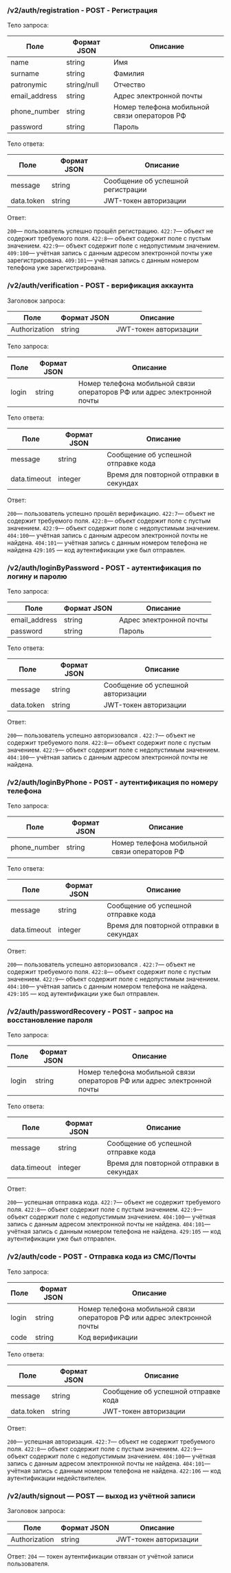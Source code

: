 ### /v2/auth/registration - POST - Регистрация

Тело запроса:

| Поле            | Формат JSON | Описание                                                          |
|-|-|-|
| name            | string      | Имя                                                               |
| surname         | string      | Фамилия                                                           |
| patronymic      | string/null | Отчество                                                          |
| email_address   | string      | Адрес электронной почты                                           |
| phone_number    | string      | Номер телефона мобильной связи операторов РФ                      |
| password        | string      | Пароль                                                            |

Тело ответа:

| Поле            | Формат JSON| Описание                                                           |
|-|-|-|
| message         | string     | Сообщение об успешной регистрации                                  |
| data.token      | string     | JWT-токен авторизации                                              |
Ответ:

`200`— пользователь успешно прошёл регистрацию.
`422:7`— объект не содержит требуемого поля.
`422:8`— объект содержит поле с пустым значением.
`422:9`— объект содержит поле с недопустимым значением.
`409:100`— учётная запись с данным адресом электронной почты уже зарегистрирована.
`409:101`— учётная запись с данным номером телефона уже зарегистрирована.


### /v2/auth/verification - POST - верификация аккаунта
Заголовок запроса:

| Поле            | Формат JSON| Описание                                                           |
|-|-|-|
| Authorization     | string     | JWT-токен авторизации|

Тело запроса:

| Поле    | Формат JSON | Описание                                                                  |
|-|-|-|
| login   | string      | Номер телефона мобильной связи операторов РФ или адрес электронной почты  |

Тело ответа:

| Поле            | Формат JSON| Описание                                                           |
|-|-|-|
| message         | string     | Сообщение об успешной отправке кода                                |
| data.timeout    | integer    | Время для повторной отправки в секундах                           |

Ответ:

`200`— пользователь успешно прошёл верификацию.
`422:7`— объект не содержит требуемого поля.
`422:8`— объект содержит поле с пустым значением.
`422:9`— объект содержит поле с недопустимым значением.
`404:100`— учётная запись с данным адресом электронной почты не найдена.
`404:101`— учётная запись с данным номером телефона не найдена
`429:105` — код аутентификации уже был отправлен.

### /v2/auth/loginByPassword - POST - аутентификация по логину и паролю

Тело запроса:

| Поле            | Формат JSON | Описание                                                          |
|-|-|-|
| email_address   | string      | Адрес электронной почты                                           |
| password        | string      | Пароль                                                            |

Тело ответа:

| Поле            | Формат JSON| Описание                                                           |
|-|-|-|
| message         | string     | Сообщение об успешной авторизации                                  |
| data.token      | string     | JWT-токен авторизации                                              |

Ответ:

`200`— пользователь успешно авторизовался .
`422:7`— объект не содержит требуемого поля.
`422:8`— объект содержит поле с пустым значением.
`422:9`— объект содержит поле с недопустимым значением.
`404:100`— учётная запись с данным адресом электронной почты не найдена.

### /v2/auth/loginByPhone - POST - аутентификация по номеру телефона

Тело запроса:

| Поле            | Формат JSON | Описание                                                          |
|-|-|-|
| phone_number    | string      | Номер телефона мобильной связи операторов РФ                      |

Тело ответа:

| Поле            | Формат JSON| Описание                                                           |
|-|-|-|
| message         | string     | Сообщение об успешной отправке кода                                |
| data.timeout    | integer    | Время для повторной отправки в секундах                           |

Ответ:

`200`— пользователь успешно авторизовался .
`422:7`— объект не содержит требуемого поля.
`422:8`— объект содержит поле с пустым значением.
`422:9`— объект содержит поле с недопустимым значением.
`404:100`— учётная запись с данным номером телефона не найдена.
`429:105` — код аутентификации уже был отправлен.

### /v2/auth/passwordRecovery - POST - запрос на восстановление пароля

Тело запроса:

| Поле            | Формат JSON | Описание                                                          |
|-|-|-|
| login    | string      | Номер телефона мобильной связи операторов РФ или адрес электронной почты |

Тело ответа:

| Поле            | Формат JSON| Описание                                                           |
|-|-|-|
| message         | string     | Сообщение об успешной отправке кода                                |
| data.timeout    | integer    | Время для повторной отправки в секундах                           |

Ответ:

`200`— успешная отправка кода.
`422:7`— объект не содержит требуемого поля.
`422:8`— объект содержит поле с пустым значением.
`422:9`— объект содержит поле с недопустимым значением.
`404:100`— учётная запись с данным адресом электронной почты не найдена.
`404:101`— учётная запись с данным номером телефона не найдена.
`429:105` — код аутентификации уже был отправлен.


### /v2/auth/сode - POST - Отправка кода из СМС/Почты

Тело запроса:

| Поле    | Формат JSON | Описание                                                                  |
|-|-|-|
| login   | string      | Номер телефона мобильной связи операторов РФ или адрес электронной почты  |
| code    | string      | Код верификации                                                           |

Тело ответа:

| Поле            | Формат JSON | Описание                                                           |
|-|-|-|
| message         | string      | Сообщение об успешной отправке кода                                |
| data.token      | string      | JWT-токен авторизации                                              |

Ответ:

`200`— успешная авторизация.
`422:7`— объект не содержит требуемого поля.
`422:8`— объект содержит поле с пустым значением.
`422:9`— объект содержит поле с недопустимым значением.
`404:100`— учётная запись с данным адресом электронной почты не найдена.
`404:101`— учётная запись с данным номером телефона не найдена.
`422:106` — код аутентификации недействителен.

### /v2/auth/signout — POST — выход из учётной записи

Заголовок запроса:

| Поле            | Формат JSON| Описание                                                           |
|-|-|-|
| Authorization     | string     | JWT-токен авторизации|


Ответ:
`204` — токен аутентификации отвязан от учётной записи пользователя.